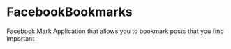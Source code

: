 FacebookBookmarks
=================

Facebook Mark Application that allows you to bookmark posts that you find important
